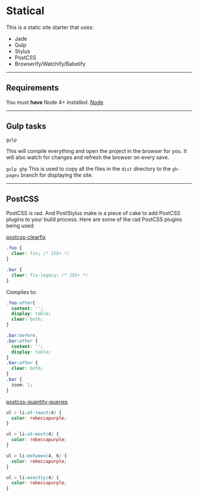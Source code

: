 # Statical
This is a static site starter that uses:

- Jade
- Gulp
- Stylus
- PostCSS
- Browserify/Watchify/Babelify

---
## Requirements

You must **have** Node 4+ *installed*. [Node](https://nodejs.org/en/)


---

## Gulp tasks

`gulp`

This will compile everything and open the project in the browser for you. It will also watch for changes and refresh the browser on every save.

`gulp ghp`
This is used to copy all the files in the `dist` directory to the `gh-pages` branch for displaying the site.

---
## PostCSS
PostCSS is rad. And PostStylus make is a piece of cake to add PostCSS plugins to your build process. Here are some of the rad PostCSS plugins being used:


[postcss-clearfix](http://github.com/seaneking/postcss-clearfix)

```css
.foo {
  clear: fix; /* IE8+ */
}

.bar {
  clear: fix-legacy; /* IE6+ */
}
```
Compiles to:

```css
.foo:after{
  content: '';
  display: table;
  clear: both;
}

.bar:before,
.bar:after {
  content: '';
  display: table;
}
.bar:after {
  clear: both;
}
.bar {
  zoom: 1;
}
```


[postcss-quantity-queries](https://github.com/pascalduez/postcss-quantity-queries)

```css
ul > li:at-least(4) {
  color: rebeccapurple;
}
```

```css
ul > li:at-most(4) {
  color: rebeccapurple;
}
```

```css
ul > li:between(4, 6) {
  color: rebeccapurple;
}
```

```css
ul > li:exactly(4) {
  color: rebeccapurple;
}
```
